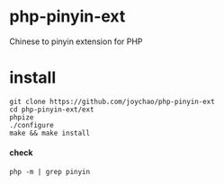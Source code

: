 php-pinyin-ext
==============

Chinese to pinyin extension for PHP

# install

```shell
git clone https://github.com/joychao/php-pinyin-ext
cd php-pinyin-ext/ext
phpize
./configure
make && make install
```
#### check

```shell
php -m | grep pinyin
```

